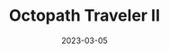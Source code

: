 ---
title: 'Octopath Traveler II'
tags:
  - platform_switch
  - genre_rpg
physical: true
digital: false
guide: false
pending: false
date: 2023-03-05
---